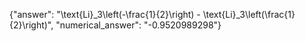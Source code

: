 {"answer": "\\text{Li}_3\\left(-\\frac{1}{2}\\right) - \\text{Li}_3\\left(\\frac{1}{2}\\right)", "numerical_answer": "-0.9520989298"}